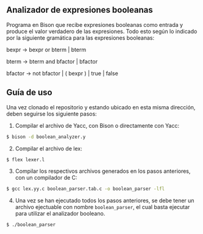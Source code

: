 ## Analizador de expresiones booleanas 

Programa en Bison que recibe expresiones booleanas como
entrada y produce el valor verdadero de las expresiones. Todo esto según lo indicado por la siguiente gramática para las expresiones booleanas:

bexpr &rarr; bexpr or bterm | bterm

bterm &rarr; bterm and bfactor | bfactor

bfactor &rarr; not bfactor | ( bexpr ) | true | false


## Guía de uso

Una vez clonado el repositorio y estando ubicado en esta misma dirección, deben seguirse los siguiente pasos:


1. Compilar el archivo de Yacc, con Bison o directamente con Yacc:

```bash
$ bison -d boolean_analyzer.y
```

2. Compilar el archivo de lex:

```bash
$ flex lexer.l
```

3. Compilar los respectivos archivos generados en los pasos anteriores, con un compilador de C:

```bash
$ gcc lex.yy.c boolean_parser.tab.c -o boolean_parser -lfl
```

4. Una vez se han ejecutado todos los pasos anteriores, se debe tener un archivo ejectuable con nombre `boolean_parser`, el cual basta ejecutar para utilizar el analizador booleano.

```bash
$ ./boolean_parser
```

